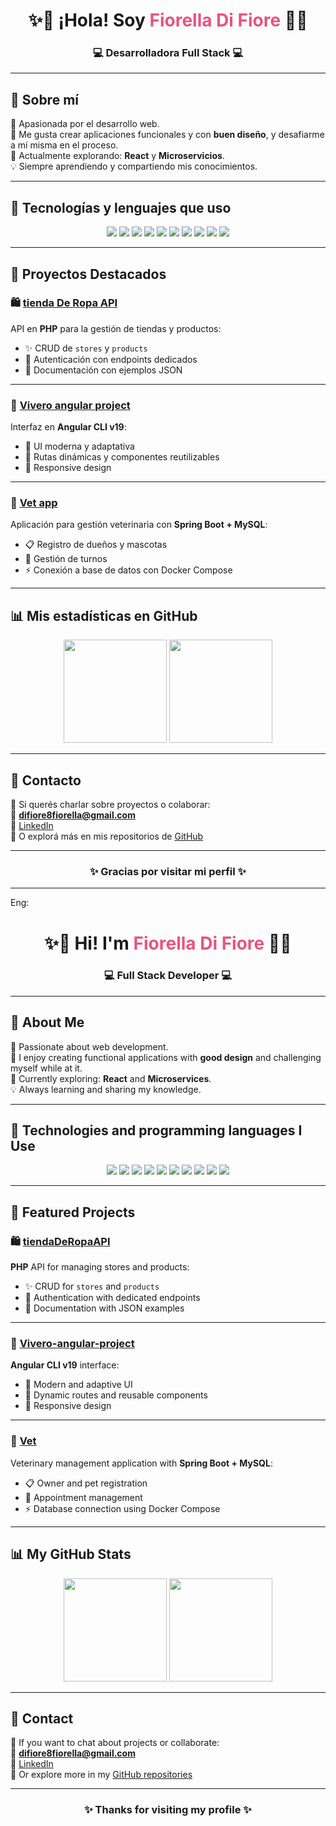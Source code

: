 
<h1 align="center">✨🌸 ¡Hola! Soy <span style="color:#e75480;">Fiorella Di Fiore</span> 🌸✨</h1> 
<h3 align="center">💻 Desarrolladora Full Stack 💻</h3>

---

## 🌷 Sobre mí
💖 Apasionada por el desarrollo web.  
🚀 Me gusta crear aplicaciones funcionales y con **buen diseño**, y desafiarme a mí misma en el proceso.  
🎯 Actualmente explorando: **React** y **Microservicios**.  
💡 Siempre aprendiendo y compartiendo mis conocimientos.

---

## 🌸 Tecnologías y lenguajes que uso

<p align="center">
  <img src="https://img.shields.io/badge/Angular-DD0031?style=for-the-badge&logo=angular&logoColor=white" />
  <img src="https://img.shields.io/badge/PHP-777BB4?style=for-the-badge&logo=php&logoColor=white" />
  <img src="https://img.shields.io/badge/Spring%20Boot-6DB33F?style=for-the-badge&logo=springboot&logoColor=white" />
  <img src="https://img.shields.io/badge/MySQL-4479A1?style=for-the-badge&logo=mysql&logoColor=white" />
  <img src="https://img.shields.io/badge/PostgreSQL-4169E1?style=for-the-badge&logo=postgresql&logoColor=white" />
  <img src="https://img.shields.io/badge/Java-007396?style=for-the-badge&logo=java&logoColor=white" />
  <img src="https://img.shields.io/badge/JavaScript-F7DF1E?style=for-the-badge&logo=javascript&logoColor=black" />
  <img src="https://img.shields.io/badge/Postman-FF6C37?style=for-the-badge&logo=postman&logoColor=white" />
  <img src="https://img.shields.io/badge/Docker-2496ED?style=for-the-badge&logo=docker&logoColor=white" />
  <img src="https://img.shields.io/badge/Git-F05032?style=for-the-badge&logo=git&logoColor=white" />
</p>

---

## 🌺 Proyectos Destacados

### 🛍️ [tienda De Ropa API](https://github.com/fiorelladifiore/tiendaDeRopaAPI)
API en **PHP** para la gestión de tiendas y productos:
- ✨ CRUD de `stores` y `products`
- 🔑 Autenticación con endpoints dedicados
- 📜 Documentación con ejemplos JSON

---

### 🌱 [Vivero angular project](https://github.com/fiorelladifiore/Vivero-angular-project)
Interfaz en **Angular CLI v19**:
- 🎨 UI moderna y adaptativa
- 🔄 Rutas dinámicas y componentes reutilizables
- 📲 Responsive design

---

### 🐾 [Vet app](https://github.com/fiorelladifiore/vet_app)
Aplicación para gestión veterinaria con **Spring Boot + MySQL**:
- 📋 Registro de dueños y mascotas
- 🐶 Gestión de turnos
- ⚡ Conexión a base de datos con Docker Compose

---

## 📊 Mis estadísticas en GitHub

<p align="center">
  <img src="https://github-readme-stats.vercel.app/api?username=fiorelladifiore&show_icons=true&theme=rose_pine&title_color=ff4c8b&icon_color=e75480&text_color=f6c1d1&bg_color=1a1a1a" height="165"/>
  <img src="https://github-readme-stats.vercel.app/api/top-langs/?username=fiorelladifiore&layout=compact&theme=rose_pine&title_color=ff4c8b&text_color=f6c1d1&bg_color=1a1a1a" height="165"/>
</p>

---

## 💌 Contacto
🌸 Si querés charlar sobre proyectos o colaborar:  
📧 **difiore8fiorella@gmail.com**  
🔗 [LinkedIn](https://www.linkedin.com/in/fiorella-di-fiore-59b345331/)  
🐙 O explorá más en mis repositorios de [GitHub](https://github.com/fiorelladifiore)

---

<h3 align="center">✨ Gracias por visitar mi perfil ✨</h3>


---
Eng:

<h1 align="center">✨🌸 Hi! I'm <span style="color:#e75480;">Fiorella Di Fiore</span> 🌸✨</h1> 
<h3 align="center">💻 Full Stack Developer 💻</h3>

---

## 🌷 About Me
💖 Passionate about web development.  
🚀 I enjoy creating functional applications with **good design** and challenging myself while at it.  
🎯 Currently exploring: **React** and **Microservices**.  
💡 Always learning and sharing my knowledge.

---

## 🌸 Technologies and programming languages I Use

<p align="center">
  <img src="https://img.shields.io/badge/Angular-DD0031?style=for-the-badge&logo=angular&logoColor=white" />
  <img src="https://img.shields.io/badge/PHP-777BB4?style=for-the-badge&logo=php&logoColor=white" />
  <img src="https://img.shields.io/badge/Spring%20Boot-6DB33F?style=for-the-badge&logo=springboot&logoColor=white" />
  <img src="https://img.shields.io/badge/MySQL-4479A1?style=for-the-badge&logo=mysql&logoColor=white" />
  <img src="https://img.shields.io/badge/PostgreSQL-4169E1?style=for-the-badge&logo=postgresql&logoColor=white" />
  <img src="https://img.shields.io/badge/Java-007396?style=for-the-badge&logo=java&logoColor=white" />
  <img src="https://img.shields.io/badge/JavaScript-F7DF1E?style=for-the-badge&logo=javascript&logoColor=black" />
  <img src="https://img.shields.io/badge/Postman-FF6C37?style=for-the-badge&logo=postman&logoColor=white" />
  <img src="https://img.shields.io/badge/Docker-2496ED?style=for-the-badge&logo=docker&logoColor=white" />
  <img src="https://img.shields.io/badge/Git-F05032?style=for-the-badge&logo=git&logoColor=white" />
</p>


---

## 🌺 Featured Projects

### 🛍️ [tiendaDeRopaAPI](https://github.com/fiorelladifiore/tiendaDeRopaAPI)
**PHP** API for managing stores and products:  
- ✨ CRUD for `stores` and `products`  
- 🔑 Authentication with dedicated endpoints  
- 📜 Documentation with JSON examples  

---

### 🌱 [Vivero-angular-project](https://github.com/fiorelladifiore/Vivero-angular-project)
**Angular CLI v19** interface:  
- 🎨 Modern and adaptive UI  
- 🔄 Dynamic routes and reusable components  
- 📲 Responsive design  

---

### 🐾 [Vet](https://github.com/fiorelladifiore/Vet)
Veterinary management application with **Spring Boot + MySQL**:  
- 📋 Owner and pet registration  
- 🐶 Appointment management  
- ⚡ Database connection using Docker Compose  

---

## 📊 My GitHub Stats

<p align="center">
  <img src="https://github-readme-stats.vercel.app/api?username=fiorelladifiore&show_icons=true&theme=rose_pine&title_color=ff4c8b&icon_color=e75480&text_color=f6c1d1&bg_color=1a1a1a" height="165"/>
  <img src="https://github-readme-stats.vercel.app/api/top-langs/?username=fiorelladifiore&layout=compact&theme=rose_pine&title_color=ff4c8b&text_color=f6c1d1&bg_color=1a1a1a" height="165"/>
</p>

---

## 💌 Contact
🌸 If you want to chat about projects or collaborate:  
📧 **difiore8fiorella@gmail.com**  
🔗 [LinkedIn](https://www.linkedin.com/in/fiorella-di-fiore-59b345331/)  
🐙 Or explore more in my [GitHub repositories](https://github.com/fiorelladifiore)

---

<h3 align="center">✨ Thanks for visiting my profile ✨</h3>

